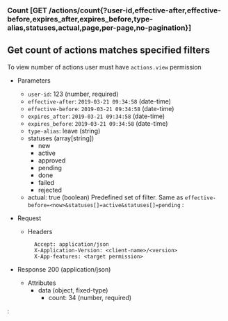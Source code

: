 ### Count [GET /actions/count{?user-id,effective-after,effective-before,expires_after,expires_before,type-alias,statuses,actual,page,per-page,no-pagination}]

## Get count of actions matches specified filters
To view number of actions user must have `actions.view` permission

+ Parameters
    + `user-id`: 123 (number, required)
    + `effective-after`: `2019-03-21 09:34:58` (date-time)
    + `effective-before`: `2019-03-21 09:34:58` (date-time)
    + `expires_after`: `2019-03-21 09:34:58` (date-time)
    + `expires_before`: `2019-03-21 09:34:58` (date-time)
    + `type-alias`: leave (string)
    + statuses (array[string])
        - new
        - active
        - approved
        - pending
        - done
        - failed
        - rejected
    + actual: true (boolean)
        Predefined set of filter. Same as `effective-before=<now>&statuses[]=active&statuses[]=pending`
    :[](../pagination_parameters.md)

+ Request
    + Headers
    
            Accept: application/json
            X-Application-Version: <client-name>/<version>
            X-App-features: <target permission>

+ Response 200 (application/json)
    + Attributes
        + data (object, fixed-type)
            - count: 34 (number, required)

:[](../error_responses.md)
